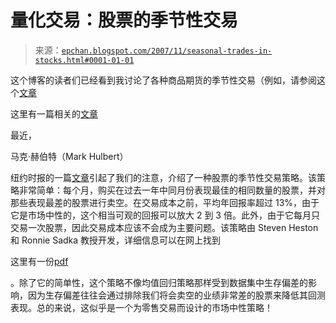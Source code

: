<!--yml

分类：未分类

日期：2024-05-12 19:21:30

-->

# 量化交易：股票的季节性交易

> 来源：[`epchan.blogspot.com/2007/11/seasonal-trades-in-stocks.html#0001-01-01`](http://epchan.blogspot.com/2007/11/seasonal-trades-in-stocks.html#0001-01-01)

这个博客的读者们已经看到我讨论了各种商品期货的季节性交易（例如，请参阅这个[文章](https://en.wikipedia.org/wiki/Seasonal_trading)

这里有一篇相关的[文章](http://epchan.blogspot.com/2007/05/are-claims-of-seasonality-in-commodity.html)

最近，

马克·赫伯特（Mark Hulbert）

纽约时报的一篇[文章](http://www.nytimes.com/2007/11/18/business/yourmoney/18stra.html)引起了我们的注意，介绍了一种股票的季节性交易策略。该策略非常简单：每个月，购买在过去一年中同月份表现最佳的相同数量的股票，并对那些表现最差的股票进行卖空。在交易成本之前，平均年回报率超过 13%，由于它是市场中性的，这个相当可观的回报可以放大 2 到 3 倍。此外，由于它每月只交易一次股票，因此交易成本应该不会成为主要问题。该策略由 Steven Heston 和 Ronnie Sadka 教授开发，详细信息可以在网上找到

这里有一份[pdf](http://lcb1.uoregon.edu/rcg/seminars/seasonal072604.pdf)

。除了它的简单性，这个策略不像均值回归策略那样受到数据集中生存偏差的影响，因为生存偏差往往会通过排除我们将会卖空的业绩非常差的股票来降低其回测表现。总的来说，这似乎是一个为零售交易而设计的市场中性策略！
